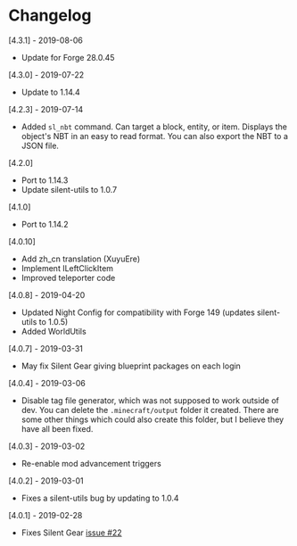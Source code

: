 # Changelog

[4.3.1] - 2019-08-06
- Update for Forge 28.0.45

[4.3.0] - 2019-07-22
- Update to 1.14.4

[4.2.3] - 2019-07-14
- Added `sl_nbt` command. Can target a block, entity, or item. Displays the object's NBT in an easy to read format. You can also export the NBT to a JSON file.

[4.2.0]
- Port to 1.14.3
- Update silent-utils to 1.0.7

[4.1.0]
- Port to 1.14.2

[4.0.10]
- Add zh_cn translation (XuyuEre)
- Implement ILeftClickItem
- Improved teleporter code

[4.0.8] - 2019-04-20
- Updated Night Config for compatibility with Forge 149 (updates silent-utils to 1.0.5)
- Added WorldUtils

[4.0.7] - 2019-03-31
- May fix Silent Gear giving blueprint packages on each login

[4.0.4] - 2019-03-06
- Disable tag file generator, which was not supposed to work outside of dev. You can delete the `.minecraft/output` folder it created. There are some other things which could also create this folder, but I believe they have all been fixed.

[4.0.3] - 2019-03-02
- Re-enable mod advancement triggers

[4.0.2] - 2019-03-01
- Fixes a silent-utils bug by updating to 1.0.4

[4.0.1] - 2019-02-28
- Fixes Silent Gear [issue #22](https://github.com/SilentChaos512/Silent-Gear/issues/22)
